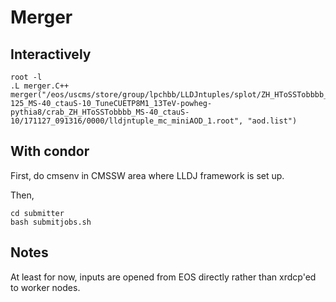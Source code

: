 # Merger


## Interactively
```
root -l
.L merger.C++
merger("/eos/uscms/store/group/lpchbb/LLDJntuples/splot/ZH_HToSSTobbbb_ZToLL_MH-125_MS-40_ctauS-10_TuneCUETP8M1_13TeV-powheg-pythia8/crab_ZH_HToSSTobbbb_MS-40_ctauS-10/171127_091316/0000/lldjntuple_mc_miniAOD_1.root", "aod.list")
```

## With condor
First, do cmsenv in CMSSW area where LLDJ framework is set up.

Then, 
```
cd submitter
bash submitjobs.sh
```

## Notes
At least for now, inputs are opened from EOS directly rather than xrdcp'ed to worker nodes.  